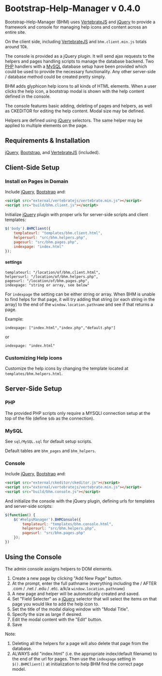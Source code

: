 # Bootstrap-Help-Manager v 0.4.0

Bootstrap-Help-Manager (BHM) uses [VertebrateJS][3] and [jQuery][2] to provide a framework and console for managing help icons and content across an entire site.

On the client side, including [VertebrateJS][3] and `bhm.client.min.js` totals around 10k.

The console is provided as a jQuery plugin. It will send ajax requests to the helpers and pages handling scripts to manage the database backend. Two [PHP][4] handlers with a [MySQL][5] database setup have been provided which could be used to provide the necessary functionality. Any other server-side / database method could be created pretty simply.

BHM adds glyphicon help icons to all kinds of HTML elements. When a user clicks the help icon, a bootstrap modal is shown with the help content defined in the console.

The console features basic adding, deleting of pages and helpers, as well as CKEDITOR for editing the help content. Modal size may be defined.

Helpers are defined using [jQuery](1) selectors. The same helper may be applied to multiple elements on the page.

## Requirements & Installation

[jQuery][1], [Bootstrap][2], and [VertebrateJS][3] (included).

## Client-Side Setup

### Install on Pages in Domain

Include [jQuery][1], [Bootstrap][2] and:

```html
<script src="external/vertebratejs/vertebrate.min.js"></script>
<script src="build/bhm.client.js"></script>
```

Initialize [jQuery][1] plugin with proper urls for server-side scripts and
client templates:

```JavaScript
$('body').BHMClient({
    templateurl: "templates/bhm.client.html",
    helpersurl: "src/bhm.helpers.php",
    pagesurl: "src/bhm.pages.php",
    indexpage: "index.html"
});
```

#### settings

```
templateurl: "/location/of/bhm.client.html",
helpersurl: "/location/of/bhm.helpers.php",
pagesurl: "/location/of/bhm.pages.php",
indexpage: "string or array, see below"
```

For `indexpage` the setting can be either string or array. When BHM is unable to find helps for that page, it will try adding that string (or each string in the array) to the end of the `window.location.pathname` and see if that returns a page.

Example:

```
indexpage: ["index.html","index.php","default.php"]
```
or
```
indexpage: "index.html"
```

### Customizing Help icons

Customize the help icons by changing the template located at `templates/bhm.helpers.html`.


## Server-Side Setup

### PHP

The provided PHP scripts only require a MYSQLI connection setup at the top of the file (define `$db` as the connection).

### MySQL

See `sql/MySQL.sql` for default setup scripts.

Default tables are `bhm_pages` and `bhm_helpers`.

### Console

Include [jQuery][1], [Bootstrap][2] and:

```html
<script src="external/ckeditor/ckeditor.js"></script>
<script src="external/vertebratejs/vertebrate.min.js"></script>
<script src="build/bhm.console.js"></script>
```

And initialize the console with the jQuery plugin, defining urls for templates
and server-side scripts:

```javascript
$(function() {
    $('#helpsManager').BHMConsole({
        templateurl: "templates/bhm.console.html",
        helpersurl: "src/bhm.helpers.php",
        pagesurl: "src/bhm.pages.php"
    });
})
```

## Using the Console

The admin console assigns helpers to DOM elements.

1. Create a new page by clicking "Add New Page" button.
2. At the prompt, enter the full pathname (everything including the / AFTER .com / .net / .edu / .etc. a/k/a `window.location.pathname`)
3. A new page and helper will be automatically created and saved.
4. Set "Field Selecter" as a [jQuery][1] selector that will select the items on that page you would like to add the help icon to.
5. Set the title of the modal dialog window with "Modal Title".
6. Specify the size as large if desired.
7. Edit the modal content with the "Edit" button.
8. Save


Note:

1. Deleting all the helpers for a page will also delete that page from the database.
2. ALWAYS add "index.html" (i.e. the appropriate index/default filename) to the end of the url
for pages. Then use the `indexpage` setting in `$().BHMClient()` at initialization to help
BHM find the correct page model.



[1]: https://jquery.com/
[2]: http://getBootstrap.com
[3]: https://github.com/psalmody/vertebratejs
[4]: http://php.net/
[5]: http://dev.mysql.com/
